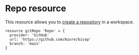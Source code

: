 # Repo resource

This resource allows you to [create a repository][00] in a workspace.

```bicep
resource gitRepo 'Repo' = {
  provider: 'GitHub'
  url: 'https://github.com/Azure/bicep'
  branch: 'main'
}
```

[00]: https://docs.databricks.com/api/azure/workspace/repos/create
